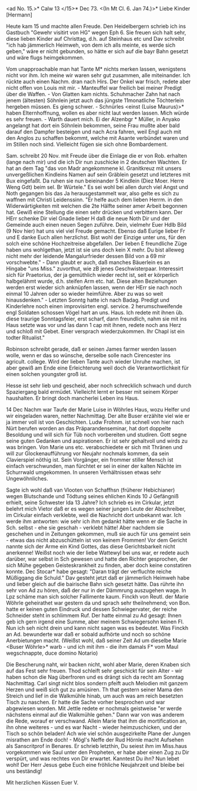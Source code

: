 <ad No. 15.>* Calw 13 </15>* Dec 73.
 <(In Mt Cl. 6. Jan 74.)>*
Liebe Kinder [Hermann]

Heute kam 15 und machte allen Freude. Den Heidelbergern schrieb ich ins Gastbuch "Gewehr visitirt von HG" wegen Eph 6. Sie freuen sich halt sehr, diese lieben Kinder auf Christtag, d.h. auf Steinhaus etc und Dav schreibt "ich hab jämmerlich Heimweh, von dem ich alls meinte, es werde sich geben," wäre er nicht gebunden, so hätte er sich auf die bayr Bahn gesetzt und wäre flugs heimgekommen.

Vom unapproachable man hat Tante M<arie Eliza Dubois>* nichts merken lassen, wenigstens nicht vor ihm. Ich meine wir waren sehr gut zusammen, alle miteinander. Ich rückte auch einen Nachm. dran nach Hirs. Der Onkel war frisch, redete aber nicht offen von Louis mit mir. - Manteuffel war freilich bei meiner Predigt über die Waffen. - Von Glatten kam nichts. Schuhmacher Zahn hat nach jenem (ältesten) Söhnlein jetzt auch das jüngste 11monatliche Töchterlein hergeben müssen. Es gieng schwer. - Schnürles <einst (Luise Maurus)>* haben Elternhoffnung, wollen es aber nicht laut werden lassen. Mich würde es sehr freuen. - Warth dauert mich. Ei der Alzenbgr <Jacob>* Müller, in Anyako angelangt hat dort ein Söhnlein bekommen, seine Frau mußte aber bald darauf den Dampfer besteigen und nach Acra fahren, weil Engl auch mit den Anglos zu schaffen bekommt, welche mit Asante verbündet waren und im Stillen noch sind. Vielleicht fügen sie sich ohne Bombardement.

Sam. schreibt 20 Nov. mit Freude über die Einlage die er von Rob. erhalten (lange nach mir) und die ich Dir nun zuschicke in 2 deutschen Wachten. Er hat an dem Tag "das von Madr angekommene kl. Granitkreuz mit unsers unvergeßlichen Kindleins Namen auf sein Gräblein gesetzt und letzteres mit Bux eingefaßt. Da ruhen sie nun beieinander 5 Kindlein (Diez Moer. Herre Weng Gdt) beim sel. Br Würtele." Es sei wohl bei allen durch viel Angst und Noth gegangen bis das Ja herausgestammelt war, also gelte es sich zu waffnen mit Christi Leidenssinn. "Er helfe auch dem lieben Herrm. in den Widerwärtigkeiten mit welchen die 2te Hälfte seiner amer Arbeit begonnen hat. Gewiß eine Stellung die einen sehr drücken und verbittern kann. Der HErr schenke Dir viel Gnade lieber H daß die neue Noth Dir und der Gemeinde auch einen neuen Segen zuführe. Dein, vielmehr Euer Hdlb Bild (9 Nov hier) hat uns viel viel Freude gemacht. Ebenso daß Eurige lieber Fr und E danke Euch allen herzlichst. Bist wohl der Einzige unter uns, für den solch eine schöne Hochzeitreise abgefallen. Der lieben E freundliche Züge haben uns wohlgethan, jetzt ist sie uns doch kein X mehr. Du bist alleweg nicht mehr der leidende Mangalurfrieder dessen Bild von a 69 mir vorschwebte." - Dann glaubt er auch, daß manches Bäuerlein es an Hingabe "uns Miss." zuvorthut, wie zB jenes Geschwisterpaar. Interessirt sich für Praetorius, der ja gemüthlich wieder recht ist, seit er körperlich halbgelähmt wurde, d.h. steifen Arm etc. hat. Diese alten Beziehungen werden erst wieder sich anknüpfen lassen, wenn der HErr sie nach noch einmal 10 Jahren oder so wieder heimführe. Aber zu was so weit hinausdenken." - Letzten Sonntg hatte ich nach Badag. Predigt und Kinderlehre noch einen improvisirten engl. service. 2 herumschweifende engl Soldaten schossen Vögel hart an uns. Haus. Ich redete mit ihnen üb. diese traurige Sonntagsfeier, erst scharf, dann freundlich, nahm sie mit ins Haus setzte was vor und las dann 1 cap mit ihnen, redete noch ans Herz und schloß mit Gebet. Einer versprach wiederzukommen. Ihr Chapl ist ein todter Ritualist."

Robinson schreibt gerade, daß er seinen James farmer werden lassen wolle, wenn er das so wünsche, derselbe solle nach Cirencester ins agricult. college. Wird der lieben Tante auch wieder Unruhe machen, ist aber gewiß am Ende eine Erleichterung weil doch die Verantwortlichkeit für einen solchen youngster groß ist.

Hesse ist sehr lieb und gescheid, aber noch schrecklich schwach und durch Spaziergang bald ermüdet. Vielleicht lernt er besser mit seinem Körper haushalten. Er bringt doch mancherlei Leben ins Haus.

14 Dec Nachm war Taufe der Marie Luise in Wöhrles Haus, wozu Helfer und wir eingeladen waren, netter Nachmittag. Der alte Buser erzählte viel wie er ja immer voll ist von Geschichten. Ludw Frohnm. ist schnell von hier nach Nürt berufen worden an das Präparandenseminar, hat dort doppelte Besoldung und will sich für Tüb noch vorbereiten und studiren. Gott segne seine guten Gedanken und aspirationen. Er ist sehr gehaltvoll und wirds zu was bringen. Von Marie uns etc. verabschiedete er sich mit Thränen und will zur Glockenaufführung vor Neujahr nochmals kommen, da sein Clavierspiel nöthig ist. Sein Vorgänger, ein frommer stiller Mensch ist einfach verschwunden, man fürchtet er sei in einer der kalten Nächte im Schurrwald umgekommen. In unseren Verhältnissen etwas sehr Ungewöhnliches.

Sagte ich wohl daß van Vlooten von Schaffhsn (früherer Hebichianer) wegen Blutschande und Tödtung seines ehlichen Kinds 10 J Gefängniß erhielt, seine Schwester Ida 13 Jahre? Ich schrieb es im Cirkular, jetzt belehrt mich Vietor daß er es wegen seiner jungen Leute der Abschreiber, im Cirkular einfach verklebte, weil die Nachricht dort unbekannt war. Ich werde ihm antworten: wie sehr ich ihm gedankt hätte wenn er die Sache in Sch. selbst - ehe sie geschah - verklebt hätte! Aber nachdem sie geschehen und in Zeitungen gekommen, muß sie auch für uns gemeint sein - etwas das nicht abzuschütteln ist von keinem Frommen! Vor dem Gericht nannte sich der Arme ein Kind Gottes, das diese Gerichtsbarkeit nicht anerkenne! Weißst noch wie der liebe Wattewyl bei uns war, er redete auch darüber, war selbst in Sch gewesen und hatte den Richter gesprochen, der sich Mühe gegeben Geisteskrankheit zu finden, aber doch keine constatiren konnte. Dec Stocar* habe gesagt: "Daran trägt der verfluchte reiche Müßiggang die Schuld." 
Dav gesteht jetzt daß er jämmerlich Heimweh habe und lieber gleich auf die bairische Bahn sich gesetzt hätte. Das rührte ihn sehr von Ad zu hören, daß der nur in der Dämmrung auszugehen wage. In Lpz schäme man sich solcher Fallimente kaum. Finckh von Reutl. der Marie Wöhrle geheirathet war gestern da und sprach sehr theilnehmend; von Bon. hatte er keinen guten Eindruck und dessen Schwiegervater, der reiche Schneider steht in schlimmem Ruf. Der hatte einmal zu Ad gesagt: Ihnen geb ich gern irgend eine Summe, aber meinem Schwiegersohn keinen Fl. Nun ich seh nicht drein und kann nicht sagen was es bedeutet. Was Finckh an Ad. bewunderte war daß er sobald aufhörte und noch so schöne Anerbietungen macht. (Weißst wohl, daß seiner Zeit Ad um dieselbe Marie <Buser Wöhrle>* warb - und ich mit ihm - die ihm damals F<ink>* vom Maul wegschnappte, duce domino Notario)

Die Bescherung naht, wir backen nicht, wohl aber Marie, deren Knaben sich auf das Fest sehr freuen. Thod schleift sehr geschickt für sein Alter - wir haben schon die Nag überfroren und es drängt sich da recht am Sonntag Nachmittag. Carl singt nicht blos sondern pfeift auch Melodien mit ganzem Herzen und weiß sich gut zu amüsiren. Th that gestern seiner Mama den Streich und lief in die Walkmühle hinab, um auch was am reich besetzten Tisch zu naschen. Er hatte die Sache vorher besprochen und war abgewiesen worden. Mit Jettle redete er nochmals geistweise "er werde nächstens einmal auf die Walkmühle gehen." Dann war von was anderem die Rede, worauf er verschwand. Allein Marie that ihm die mortification an, ihn ohne weiteres - und es war Nacht - wieder heimzuschicken, und der Tisch so schön beladen! Ach wie viel schön ausgezirkelte Plane der Jungen misrathen am Ende doch! - Mögl's Neffe der Rud Hörnle macht Aufsehen als Sanscritprof in Benares. Er schrieb letzthin, Du seiest ihm im Miss.haus vorgekommen wie Saul unter den Propheten, er habe aber einen Zug zu Dir verspürt, und was rechtes von Dir erwartet. Kanntest Du ihn? Nun lebet wohl! Der Herr Jesus gebe Euch eine fröhliche Neujahrzeit und bleibe bei uns beständig!

 Mit herzlichen Küssen Euer V.
